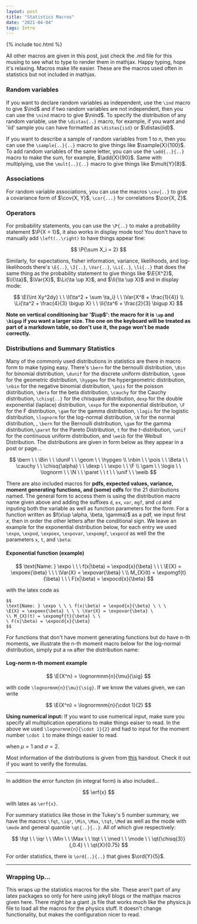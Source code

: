 ```yaml
---
layout: post
title: "Statistics Macros"
date: "2021-04-04"
tags: Intro
---
```


{% include toc.html %}

All other macros are given in this post, just check the .md file for this musing to see what to type to render them in mathjax. Happy typing, hope it's relaxing. Macros make life easier. These are the macros used often in statistics but not included in mathjax.

### Random variables

If you want to declare random variables as independent, use the `\ind` macro to give $\ind$ and if two random variables are not independent, then you can use the `\nind` macro to give $\nind$. To specify the distribution of any random variable, use the `\distas{..}` macro, for example, if you want and 'iid' sample you can have formatted as `\distas{iid}` or $\distas{iid}$.

If you want to describe a sample of random variables from $1$ to $n$, then you can use the `\sample{..}{..}` macro to give things like $\sample{X}{100}$. To add random variables of the same letter, you can use the `\add{..}{..}` macro to make the sum, for example, $\add{X}{90}$. Same with multiplying, use the `\mult{..}{..}` macro to give things like $\mult{Y}{8}$.

### Associations

For random variable associations, you can use the macros `\cov{..}` to give a covariance form of $\cov{X, Y}$, `\cor{...}` for correlations $\cor{X, Z}$.

### Operators

For probability statements, you can use the `\P{..}` to make a probability statement $\P{X = 1}$, it also works in display mode too! You don't have to manually add `\left(..\right)` to have things appear fine:

$$
\P{\sum X_i = 2}
$$

Similarly, for expectations, fisher information, variance, likelihoods, and log-likelihoods  there's `\E{..}`, `\I{..}`, `\Var{..}`, `\Li{..}`, `\li{..}` that does the same thing as the probability statement to give things like $\E{X^2}$, $\I{\ta}$, $\Var{X}$, $\Li{\ta \up X}$, and $\li{\ta \up X}$  and in display mode:

$$
\E{\int Xy^2dy} \ \ \I{\ta^2 + \sum \ta_i} \ \ \Var{X^8 + \frac{1}{4}} \\ \Li{\ta^2 + \frac{4}{3} \bigup X} \ \ \li{\ta^6 + \frac{2}{3} \bigup X}
$$


**Note on vertical conditioning bar '$\up$': the macro for it is `\up` and `\bigup` if you want a larger size. The one on the keyboard will be treated as part of a markdown table, so don't use it, the page won't be made correctly.**

### Distributions and Summary Statistics

Many of the commonly used distributions in statistics are there in macro form to make typing easy. There's `\bern` for the bernoulli distribution, `\Bin` for binomial distribution, `\dunif` for the discrete uniform distribution, `\geom` for the geometric distribution, `\hypgeo` for the hypergeometric distribution, `\nbin` for the negative binomial distribution, `\pois` for the poisson distribution, `\Beta` for the beta distribution, `\cauchy` for the Cauchy distribution, `\chisq{..}` for the chisquare distribution, `dexp` for the double exponential (laplace) distribution, `\expo` for the exponential distribution, `\F` for the F distribution, `\gam` for the gamma distribution, `\logis` for the logistic distribution, `\lognorm` for the log-normal distribution, `\N` for the normal distribution, ,  `\bern` for the Bernoulli distribution, `\gam` for the gamma distribution,`\paret` for the Pareto Distribution, `t` for the $t$-distribution, `\unif` for the continuous uniform distribution, and `\weib` for the Weibull Distribution. The distributions are given in form below as they appear in a post or page...

$$
\bern \ \ \Bin \ \ \dunif \ \ \geom \ \ \hypgeo \\ \nbin \ \ \pois \ \ \Beta \ \ \cauchy \ \ \chisq{\alpha} \ \ \dexp \ \ \expo \ \ \F \\ \gam \ \ \logis \ \ \lognorm \ \ \N \ \ \paret \ \ t \ \ \unif \ \ \weib
$$

There are also included macros for **pdfs, expected values, variance, moment generating functions, and (some) cdfs** for the 21 distributions named. The general form to access them is using the distribution macro name given above and adding the suffixes `d`, `ex`, `var`, `mgf`, and `cd` and inputing both the variable as well as function parameters for the form. For a function written as $f(x\up \alpha, \beta, \gamma)$ as a pdf, we input first $x$, then in order the other letters after the conditional sign. We leave an example for the exponential distribution below, for each entry we used `\expo`, `\expod`, `\expoex`, `\expovar`, `\expomgf`, `\expocd` as well the the parameters `x`, `t`, and `\beta`:

#### Exponential function (example)

$$
\text{Name: } \expo \ \ \ f(x|\beta) = \expod{x}{\beta} \ \ \ \E{X} = \expoex{\beta} \ \ \ \Var{X} = \expovar{\beta} \ \\ M_{X}(t) = \expomgf{t}{\beta} \ \ \ F(x|\beta) = \expocd{x}{\beta}
$$

with the latex code as

```
$$
\text{Name: } \expo \ \ \ f(x|\beta) = \expod{x}{\beta} \ \ \
\E{X} = \expoex{\beta} \ \ \ \Var{X} = \expovar{\beta} \
\\ M_{X}(t) = \expomgf{t}{\beta} \ \
\ F(x|\beta) = \expocd{x}{\beta}
$$
```

For functions that don't have moment generating functions but do have n-th moments, we illustrate the n-th moment macro below for the log-normal distribution, simply put a `nm` after the distribution name:

#### Log-norm n-th moment example

$$
\E{X^n} = \lognormnm{n}{\mu}{\sig}
$$

with code `\lognormnm{n}{\mu}{\sig}`. If we know the values given, we can write

$$
\E{X^n} = \lognormnm{n}{\cdot 1}{2}
$$

**Using numerical input:** If you want to use numerical input, make sure you specify all multiplication operations to make things eaiser to read. In the above we used `\lognormnm{n}{\cdot 1}{2}` and had to input for the moment number `\cdot 1` to make things easier to read.

when $\mu = 1$ and $\sigma = 2$.

Most information of the distributions is given from [this](http://www.stat.rice.edu/~dobelman/courses/texts/distributions.c&b.pdf) handout. Check it out if you want to verify the formulas.

---

In addition the error functon (in integral form) is also included...

$$
\erf{x}
$$

with latex as `\erf{x}`.

For summary statistics like those in the Tukey's 5 number summary, we have the macros `\fqt`, `\iqr`, `\Min`, `\Max`, `\tqt`, `\Med` as well as the mode with `\mode` and general quantile `\qt{..}{..}`. All of which give respectively:

$$
\fqt \ \ \iqr \ \ \Min \ \ \Max \ \ \tqt \ \ \med \ \ \mode \ \ \qt{\chisq{3}}{,0.4} \ \ \qt{X}{0.75}
$$

For order statistics, there is `\ord{..}{..}` that gives $\ord{Y}{5}$.

---

### Wrapping Up...

This wraps up the statistics macros for the site. These aren't part of any latex packages so only for here using jekyll blogs or the mathjax macros given here. There might be a giant .js file that works much like the physics.js file to load all the macros for the physics stuff. It doesn't change functionality, but makes the configuration nicer to read.
